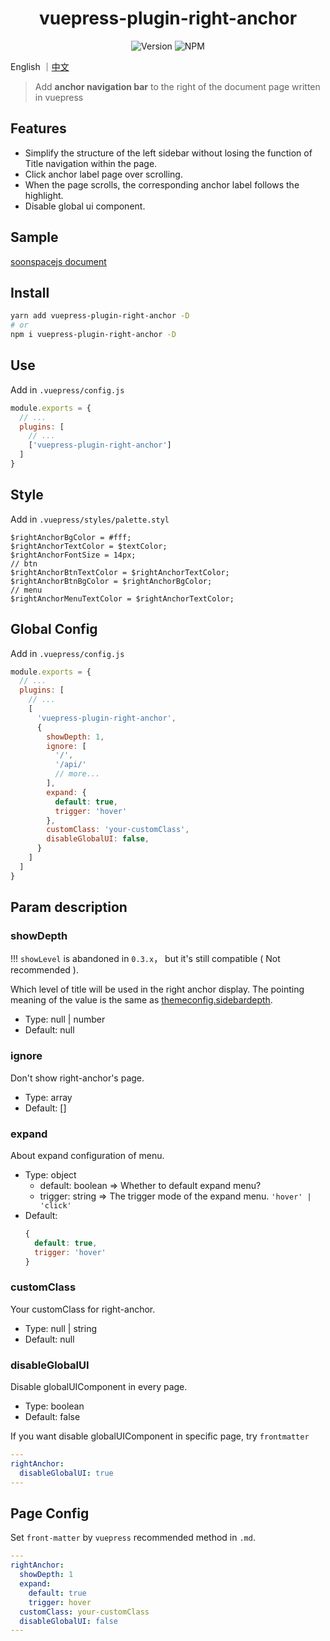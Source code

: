 <h1 align="center">vuepress-plugin-right-anchor</h1>
<div align="center">

![Version](https://img.shields.io/github/package-json/v/xuekai-china/vuepress-plugin-right-anchor?style=flat-square)
![NPM](https://img.shields.io/npm/l/vuepress-plugin-right-anchor?style=flat-square)

</div>

English ｜[中文](./zh-README.md)

> Add **anchor navigation bar** to the right of the document page written in vuepress


## Features
  - Simplify the structure of the left sidebar without losing the function of Title navigation within the page.
  - Click anchor label page over scrolling.
  - When the page scrolls, the corresponding anchor label follows the highlight.
  - Disable global ui component.


## Sample
  [soonspacejs document](http://www.xwbuilders.com:9018/soonspacejs/Docs/api/sbm.html)


## Install
```bash
yarn add vuepress-plugin-right-anchor -D
# or
npm i vuepress-plugin-right-anchor -D
```


## Use
Add in `.vuepress/config.js`
```js
module.exports = {
  // ...
  plugins: [
    // ...
    ['vuepress-plugin-right-anchor']
  ]
}
```


## Style
Add in `.vuepress/styles/palette.styl`

```stylus
$rightAnchorBgColor = #fff;
$rightAnchorTextColor = $textColor;
$rightAnchorFontSize = 14px;
// btn
$rightAnchorBtnTextColor = $rightAnchorTextColor;
$rightAnchorBtnBgColor = $rightAnchorBgColor;
// menu
$rightAnchorMenuTextColor = $rightAnchorTextColor;
```


## Global Config
Add in `.vuepress/config.js`
```js
module.exports = {
  // ...
  plugins: [
    // ...
    [
      'vuepress-plugin-right-anchor',
      {
        showDepth: 1,
        ignore: [
          '/',
          '/api/'
          // more...
        ],
        expand: {
          default: true,
          trigger: 'hover'
        },
        customClass: 'your-customClass',
        disableGlobalUI: false,
      }
    ]
  ]
}
```

## Param description

### showDepth

  !!! `showLevel` is abandoned in `0.3.x`， but it's still compatible ( Not recommended ).

  Which level of title will be used in the right anchor display.
  The pointing meaning of the value is the same as [themeconfig.sidebardepth](https://vuepress.vuejs.org/zh/theme/default-theme-config.html#%E4%BE%A7%E8%BE%B9%E6%A0%8F).

  - Type: null | number
  - Default: null

### ignore

  Don't show right-anchor's page.

  - Type: array
  - Default: []

### expand

  About expand configuration of menu.

  - Type: object
    - default: boolean => Whether to default expand menu?
    - trigger: string  => The trigger mode of the expand menu. `'hover' | 'click'`
  - Default:
      ```js
      {
        default: true,
        trigger: 'hover'
      }
      ```

### customClass

  Your customClass for right-anchor.

  - Type: null | string
  - Default: null

### disableGlobalUI

  Disable globalUIComponent in every page.

  - Type: boolean
  - Default: false

  If you want disable globalUIComponent in specific page, try `frontmatter`

  ```YAML
  ---
  rightAnchor:
    disableGlobalUI: true
  ---
  ```

## Page Config

  Set `front-matter` by `vuepress` recommended method in `.md`.

  ```YAML
  ---
  rightAnchor: 
    showDepth: 1
    expand:
      default: true
      trigger: hover
    customClass: your-customClass
    disableGlobalUI: false
  ---
  ```

